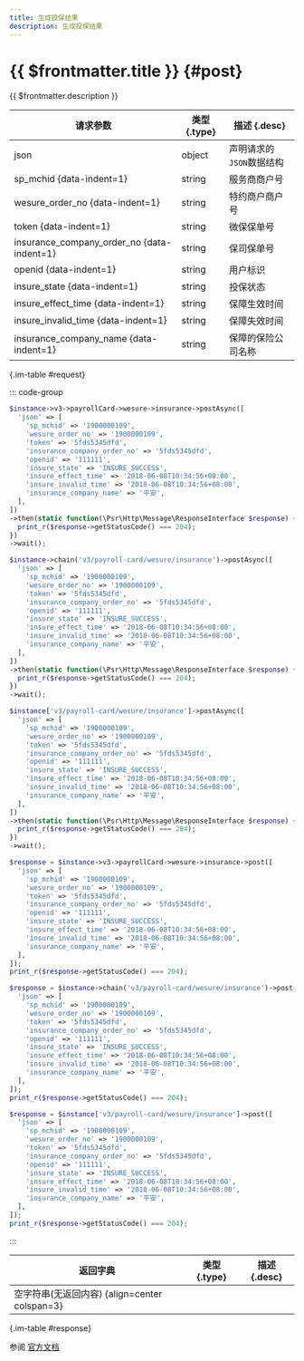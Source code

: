 ```yaml
---
title: 生成投保结果
description: 生成投保结果
---
```


# {{ $frontmatter.title }} {#post}

{{ $frontmatter.description }}

| 请求参数 | 类型 {.type} | 描述 {.desc}
| --- | --- | ---
| json | object | 声明请求的`JSON`数据结构
| sp_mchid {data-indent=1} | string | 服务商商户号
| wesure_order_no {data-indent=1} | string | 特约商户商户号
| token {data-indent=1} | string | 微保保单号
| insurance_company_order_no {data-indent=1} | string | 保司保单号
| openid {data-indent=1} | string | 用户标识
| insure_state {data-indent=1} | string | 投保状态
| insure_effect_time {data-indent=1} | string | 保障生效时间
| insure_invalid_time {data-indent=1} | string | 保障失效时间
| insurance_company_name {data-indent=1} | string | 保障的保险公司名称

{.im-table #request}

::: code-group

```php [异步纯链式]
$instance->v3->payrollCard->wesure->insurance->postAsync([
  'json' => [
    'sp_mchid' => '1900000109',
    'wesure_order_no' => '1900000109',
    'token' => '5fds5345dfd',
    'insurance_company_order_no' => '5fds5345dfd',
    'openid' => '111111',
    'insure_state' => 'INSURE_SUCCESS',
    'insure_effect_time' => '2018-06-08T10:34:56+08:00',
    'insure_invalid_time' => '2018-06-08T10:34:56+08:00',
    'insurance_company_name' => '平安',
  ],
])
->then(static function(\Psr\Http\Message\ResponseInterface $response) {
  print_r($response->getStatusCode() === 204);
})
->wait();
```

```php [异步声明式]
$instance->chain('v3/payroll-card/wesure/insurance')->postAsync([
  'json' => [
    'sp_mchid' => '1900000109',
    'wesure_order_no' => '1900000109',
    'token' => '5fds5345dfd',
    'insurance_company_order_no' => '5fds5345dfd',
    'openid' => '111111',
    'insure_state' => 'INSURE_SUCCESS',
    'insure_effect_time' => '2018-06-08T10:34:56+08:00',
    'insure_invalid_time' => '2018-06-08T10:34:56+08:00',
    'insurance_company_name' => '平安',
  ],
])
->then(static function(\Psr\Http\Message\ResponseInterface $response) {
  print_r($response->getStatusCode() === 204);
})
->wait();
```

```php [异步属性式]
$instance['v3/payroll-card/wesure/insurance']->postAsync([
  'json' => [
    'sp_mchid' => '1900000109',
    'wesure_order_no' => '1900000109',
    'token' => '5fds5345dfd',
    'insurance_company_order_no' => '5fds5345dfd',
    'openid' => '111111',
    'insure_state' => 'INSURE_SUCCESS',
    'insure_effect_time' => '2018-06-08T10:34:56+08:00',
    'insure_invalid_time' => '2018-06-08T10:34:56+08:00',
    'insurance_company_name' => '平安',
  ],
])
->then(static function(\Psr\Http\Message\ResponseInterface $response) {
  print_r($response->getStatusCode() === 204);
})
->wait();
```

```php [同步纯链式]
$response = $instance->v3->payrollCard->wesure->insurance->post([
  'json' => [
    'sp_mchid' => '1900000109',
    'wesure_order_no' => '1900000109',
    'token' => '5fds5345dfd',
    'insurance_company_order_no' => '5fds5345dfd',
    'openid' => '111111',
    'insure_state' => 'INSURE_SUCCESS',
    'insure_effect_time' => '2018-06-08T10:34:56+08:00',
    'insure_invalid_time' => '2018-06-08T10:34:56+08:00',
    'insurance_company_name' => '平安',
  ],
]);
print_r($response->getStatusCode() === 204);
```

```php [同步声明式]
$response = $instance->chain('v3/payroll-card/wesure/insurance')->post([
  'json' => [
    'sp_mchid' => '1900000109',
    'wesure_order_no' => '1900000109',
    'token' => '5fds5345dfd',
    'insurance_company_order_no' => '5fds5345dfd',
    'openid' => '111111',
    'insure_state' => 'INSURE_SUCCESS',
    'insure_effect_time' => '2018-06-08T10:34:56+08:00',
    'insure_invalid_time' => '2018-06-08T10:34:56+08:00',
    'insurance_company_name' => '平安',
  ],
]);
print_r($response->getStatusCode() === 204);
```

```php [同步属性式]
$response = $instance['v3/payroll-card/wesure/insurance']->post([
  'json' => [
    'sp_mchid' => '1900000109',
    'wesure_order_no' => '1900000109',
    'token' => '5fds5345dfd',
    'insurance_company_order_no' => '5fds5345dfd',
    'openid' => '111111',
    'insure_state' => 'INSURE_SUCCESS',
    'insure_effect_time' => '2018-06-08T10:34:56+08:00',
    'insure_invalid_time' => '2018-06-08T10:34:56+08:00',
    'insurance_company_name' => '平安',
  ],
]);
print_r($response->getStatusCode() === 204);
```

:::

| 返回字典 | 类型 {.type} | 描述 {.desc}
| --- | --- | ---
| 空字符串(无返回内容) {align=center colspan=3}

{.im-table #response}

参阅 [官方文档](https://pay.weixin.qq.com/wiki/doc/apiv3_partner/Offline/apis/chapter4_1_32.shtml)

